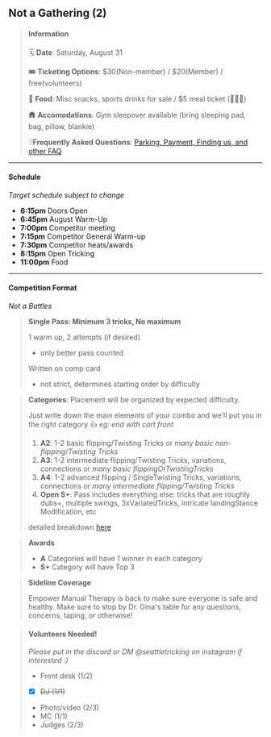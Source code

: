 ## Not a Gathering (2)

<!-- # Labor Day Mini -->

> #### Information
>
> 🗓️ **Date**: Saturday, August 31
>
> 🎟️ **Ticketing Options**: \$30(Non-member) / $20(Member) / free(volunteers)
>
> 🥔 **Food**: Misc snacks, sports drinks for sale / $5 meal ticket (🐖🥔🥦)
>
> 🛖 **Accomodations**: Gym sleepover available (bring sleeping pad, bag, pillow, blankie)
>
> ❔**Frequently Asked Questions**: [Parking, Payment, Finding us, and other FAQ](../faq.html)

---

#### Schedule

_Target schedule subject to change_

- **6:15pm** Doors Open
- **6:45pm** August Warm-Up
- **7:00pm** Competitor meeting
- **7:15pm** Competitor General Warm-up
- **7:30pm** Competitor heats/awards
- **8:15pm** Open Tricking
- **11:00pm** Food

---

#### Competition Format

_Not a Battles_

> **Single Pass: Minimum 3 tricks, No maximum**
>
> 1 warm up, 2 attempts (if desired)
>
> - only better pass counted
>
> Written on comp card
>
> - not strict, determines starting order by difficulty

> **Categories**: Placement will be organized by expected difficulty.
>
> Just write down the main elements of your combo and we'll put you in the right category 👍 _eg: end with cart front_
>
> 1. **A2**: 1-2 basic flipping/Twisting Tricks or _many basic non-flipping/Twisting Tricks_
> 2. **A3**: 1-2 intermediate flipping/Twisting Tricks, variations, connections or _many basic flippingOrTwistingTricks_
> 3. **A4**: 1-2 advanced flipping / SingleTwisting Tricks, variations, connections or _many intermediate flipping/Twisting Tricks_
> 4. **Open S+**: Pass includes everything else: tricks that are roughly dubs+, multiple swings, 3xVariatedTricks, intricate landingStance Modification, etc
>
> detailed breakdown [here](https://rythrojaofficial.github.io/curriculum/)

> **Awards**
>
> - **A** Categories will have 1 winner in each category
> - **S+** Category will have Top 3

> **Sideline Coverage**
>
> Empower Manual Therapy is back to make sure everyone is safe and healthy. Make sure to stop by Dr. Gina's table for any questions, concerns, taping, or otherwise!

> #### Volunteers Needed!
>
> _Please put in the discord or DM @seattletricking on instagram if interested :)_
>
> - Front desk (1/2)
> - [x] ~~DJ (1/1)~~
> - Photo/video (2/3)
> - MC (1/1)
> - Judges (2/3)

